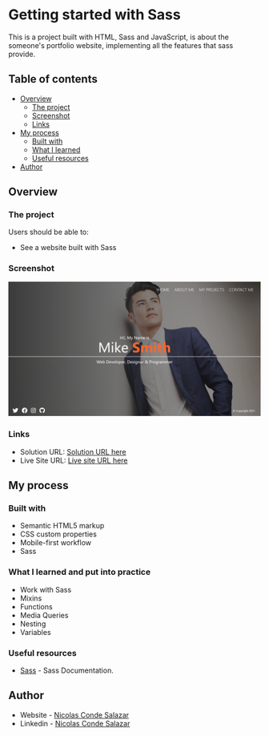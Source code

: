 # Getting started with Sass

This is a project built with HTML, Sass and JavaScript, is about the someone's portfolio website, implementing all the features that sass provide.

## Table of contents

- [Overview](#overview)
  - [The project](#the-project)
  - [Screenshot](#screenshot)
  - [Links](#links)
- [My process](#my-process)
  - [Built with](#built-with)
  - [What I learned](#what-i-learned)
  - [Useful resources](#useful-resources)
- [Author](#author)


## Overview

### The project

Users should be able to:

- See a website built with Sass

### Screenshot

![](./dist/img/preview.png)

### Links

- Solution URL: [Solution URL here](https://github.com/ncondes/getting-started-with-sassp)
- Live Site URL: [Live site URL here](https://ncondes.github.io/sass-portfolio/dist/html/)

## My process

### Built with

- Semantic HTML5 markup
- CSS custom properties
- Mobile-first workflow
- Sass

### What I learned and put into practice

- Work with Sass
- Mixins
- Functions
- Media Queries
- Nesting
- Variables

### Useful resources

- [Sass](https://sass-lang.com/) - Sass Documentation.

## Author

- Website - [Nicolas Conde Salazar](https://www.ncondes.com)
- Linkedin - [Nicolas Conde Salazar](https://www.linkedin.com/in/ncondes/)
